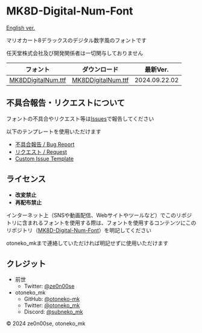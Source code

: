 # MK8D-Digital-Num-Font

[English ver.](https://github.com/otoneko-mk/MK8D-Digital-Num-Font/blob/main/README-en.md)

マリオカート8デラックスのデジタル数字風のフォントです

任天堂株式会社及び開発関係者は一切関与しておりません

| フォント                                                                                                   | ダウンロード                                                                                                | 最新Ver.      |
|--------------------------------------------------------------------------------------------------------|-------------------------------------------------------------------------------------------------------|---------------|
| [MK8DDigitalNum.ttf](https://github.com/otoneko-mk/MK8D-Digital-Num-Font/blob/main/MK8DDigitalNum.ttf) | [MK8DDigitalNum.ttf](https://github.com/otoneko-mk/MK8D-Digital-Num-Font/raw/main/MK8DDigitalNum.ttf) | 2024.09.22.02 |

## 不具合報告・リクエストについて

フォントの不具合やリクエスト等は[Issues](https://github.com/otoneko-mk/MK8D-Digital-Num-Font/issues)で報告してください

以下のテンプレートを使用いただけます
- [不具合報告 / Bug Report](https://github.com/otoneko-mk/MK8D-Digital-Num-Font/issues/new?assignees=&labels=bug&projects=&template=bug_report.yml&title=%5BBug%5D%3A+)
- [リクエスト / Request](https://github.com/otoneko-mk/MK8D-Digital-Num-Font/issues/new?assignees=&labels=&projects=&template=request.yml&title=%5BRequest%5D%3A+)
- [Custom Issue Template](https://github.com/otoneko-mk/MK8D-Digital-Num-Font/issues/new?assignees=&labels=&projects=&template=custom.md&title=)

## ライセンス

- **改変禁止**
- **再配布禁止**

インターネット上（SNSや動画配信、Webサイトやツールなど）でこのリポジトリに含まれるフォントを使用する際は、フォントを使用するコンテンツにこのリポジトリ（[MK8D-Digital-Num-Font](https://github.com/otoneko-mk/MK8D-Digital-Num-Font)）を明記してください

otoneko_mkまで連絡していただければ明記せずに使用いただけます

## クレジット

- 前世
  - Twitter: [@ze0n00se](https://x.com/ze0n00se)
- otoneko_mk
  - GitHub: [@otoneko-mk](https://github.com/otoneko-mk)
  - Twitter: [@otoneko_mk](https://x.com/otoneko_mk)
  - Discord: [@subneko_mk](https://discord.com/users/1068416690020425738)

© 2024 ze0n00se, otoneko_mk

